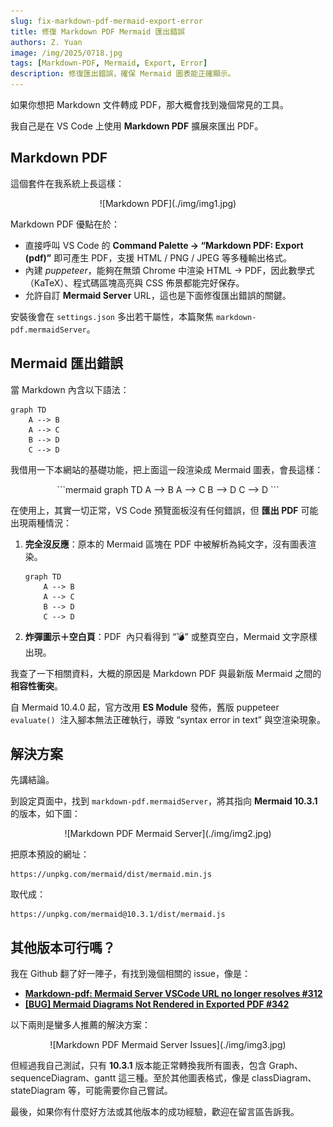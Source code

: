 ```yaml
---
slug: fix-markdown-pdf-mermaid-export-error
title: 修復 Markdown PDF Mermaid 匯出錯誤
authors: Z. Yuan
image: /img/2025/0718.jpg
tags: [Markdown-PDF, Mermaid, Export, Error]
description: 修復匯出錯誤，確保 Mermaid 圖表能正確顯示。
---
```


如果你想把 Markdown 文件轉成 PDF，那大概會找到幾個常見的工具。

我自己是在 VS Code 上使用 **Markdown PDF** 擴展來匯出 PDF。

<!-- truncate -->

## Markdown PDF

這個套件在我系統上長這樣：

<div align="center">
<figure style={{ "width": "70%"}}>
![Markdown PDF](./img/img1.jpg)
</figure>
</div>

Markdown PDF 優點在於：

- 直接呼叫 VS Code 的 **Command Palette → “Markdown PDF: Export (pdf)”** 即可產生 PDF，支援 HTML / PNG / JPEG 等多種輸出格式。
- 內建 _puppeteer_，能夠在無頭 Chrome 中渲染 HTML → PDF，因此數學式（KaTeX）、程式碼區塊高亮與 CSS 佈景都能完好保存。
- 允許自訂 **Mermaid Server** URL，這也是下面修復匯出錯誤的關鍵。

安裝後會在 `settings.json` 多出若干屬性，本篇聚焦 `markdown-pdf.mermaidServer`。

## Mermaid 匯出錯誤

當 Markdown 內含以下語法：

```text
graph TD
    A --> B
    A --> C
    B --> D
    C --> D
```

我借用一下本網站的基礎功能，把上面這一段渲染成 Mermaid 圖表，會長這樣：

<div align="center">
```mermaid
graph TD
    A --> B
    A --> C
    B --> D
    C --> D
```
</div>

在使用上，其實一切正常，VS Code 預覽面板沒有任何錯誤，但 **匯出 PDF** 可能出現兩種情況：

1. **完全沒反應**：原本的 Mermaid 區塊在 PDF 中被解析為純文字，沒有圖表渲染。

   ```text
   graph TD
       A --> B
       A --> C
       B --> D
       C --> D
   ```

2. **炸彈圖示＋空白頁**：PDF  內只看得到 “💣” 或整頁空白，Mermaid 文字原樣出現。

我查了一下相關資料，大概的原因是 Markdown PDF 與最新版 Mermaid 之間的 **相容性衝突**。

自 Mermaid 10.4.0 起，官方改用 **ES Module** 發佈，舊版 puppeteer `evaluate()`  注入腳本無法正確執行，導致 “syntax error in text” 與空渲染現象。

## 解決方案

先講結論。

到設定頁面中，找到 `markdown-pdf.mermaidServer`，將其指向 **Mermaid 10.3.1** 的版本，如下圖：

<div align="center">
<figure style={{ "width": "90%"}}>
![Markdown PDF Mermaid Server](./img/img2.jpg)
</figure>
</div>

把原本預設的網址：

```text
https://unpkg.com/mermaid/dist/mermaid.min.js
```

取代成：

```text
https://unpkg.com/mermaid@10.3.1/dist/mermaid.js
```

## 其他版本可行嗎？

我在 Github 翻了好一陣子，有找到幾個相關的 issue，像是：

- [**Markdown-pdf: Mermaid Server VSCode URL no longer resolves #312**](https://github.com/yzane/vscode-markdown-pdf/issues/312)
- [**[BUG] Mermaid Diagrams Not Rendered in Exported PDF #342**](https://github.com/yzane/vscode-markdown-pdf/issues/342)

以下兩則是蠻多人推薦的解決方案：

<div align="center">
<figure style={{ "width": "90%"}}>
![Markdown PDF Mermaid Server Issues](./img/img3.jpg)
</figure>
</div>

但經過我自己測試，只有 **10.3.1** 版本能正常轉換我所有圖表，包含 Graph、sequenceDiagram、gantt 這三種。至於其他圖表格式，像是 classDiagram、stateDiagram 等，可能需要你自己嘗試。

最後，如果你有什麼好方法或其他版本的成功經驗，歡迎在留言區告訴我。
